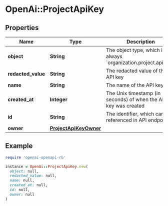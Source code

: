 # OpenAi::ProjectApiKey

## Properties

| Name | Type | Description | Notes |
| ---- | ---- | ----------- | ----- |
| **object** | **String** | The object type, which is always &#x60;organization.project.api_key&#x60; |  |
| **redacted_value** | **String** | The redacted value of the API key |  |
| **name** | **String** | The name of the API key |  |
| **created_at** | **Integer** | The Unix timestamp (in seconds) of when the API key was created |  |
| **id** | **String** | The identifier, which can be referenced in API endpoints |  |
| **owner** | [**ProjectApiKeyOwner**](ProjectApiKeyOwner.md) |  |  |

## Example

```ruby
require 'openai-openapi-rb'

instance = OpenAi::ProjectApiKey.new(
  object: null,
  redacted_value: null,
  name: null,
  created_at: null,
  id: null,
  owner: null
)
```

